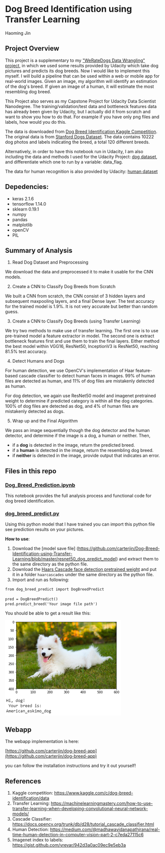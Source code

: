 # Dog Breed Identification using Transfer Learning

Haoming Jin

## Project Overview

This project is a supplementary to my ["WeRateDogs Data Wrangling" project](https://github.com/carterjin/Twitter-WeRateDogs-Data-Wrangling), in which we used some results provided by Udacity which take dog pictures and predicts its dog breeds. Now I would like to implement this myself. I will build a pipeline that can be used within a web or mobile app for real-world images. Given an image, my algorithm will identify an estimation of the dog's breed. If given an image of a human, it will estimate the most resembling dog breed.

This Project also serves as my Capstone Project for Udacity Data Scientist Nanodegree. The training/validation/test data and bottleneck features data has already been given by Udacity, but I actually did it from scratch and want to show you how to do that. For example if you have only png files and labels, how would you do this.

The data is downloaded from [Dog Breed Identification Kaggle Competition](https://www.kaggle.com/c/dog-breed-identification/data). The original data is from [Stanford Dogs Dataset](http://vision.stanford.edu/aditya86/ImageNetDogs/). The data contains 10222 dog photos and labels indicating the breed, a total 120 different breeds.

Alternatively, in order to have this notebook run in Udacity, I am also including the data and methods I used for the Udacity Project: [dog dataset](https://s3-us-west-1.amazonaws.com/udacity-aind/dog-project/dogImages.zip), and differentiate which one to run by a variable: data_flag.

The data for human recognition is also provided by Udacity: [human dataset](https://s3-us-west-1.amazonaws.com/udacity-aind/dog-project/lfw.zip)

## Depedencies:

- keras 2.1.6
- tensorflow 1.14.0
- sklearn 0.19.1
- numpy
- pandas
- matplotlib
- openCV
- PIL


## Summary of Analysis

1. Read Dog Dataset and Preprocessing

We download the data and preprocessed it to make it usable for the CNN models.

2. Create a CNN to Classify Dog Breeds from Scratch

We built a CNN from scratch, the CNN consist of 3 hidden layers and subsequent maxpooling layers, and a final Dense layer. The test accuracy for the trained model is 1.9%. It is not very accurate but better than random guess.

3. Create a CNN to Classify Dog Breeds (using Transfer Learning)

We try two methods to make use of transfer learning. The first one is to use pre-trained model a feature extractor in model. The second one is extract bottleneck features first and use them to train the final layers. Either method the best model within VGG16, ResNet50, InceptionV3 is ResNet50, reaching 81.5% test accuracy.

4. Detect Humans and Dogs

For human detection, we use OpenCV's implementation of Haar feature-based cascade classifier to detect human faces in images. 99% of human files are detected as human, and 11% of dog files are mistakenly detected as human.

For dog detection, we again use ResNet50 model and imagenet pretrained weight to determine if predicted category is within all the dog categories. 100% of dog files are detected as dog, and 4% of human files are mistakenly detected as dogs.

5. Wrap up and the Final Algorithm

We pass an image sequentially though the dog detector and the human detector, and determine if the image is a dog, a human or neither. Then,

- if a __dog__ is detected in the image, return the predicted breed.
- if a __human__ is detected in the image, return the resembling dog breed.
- if __neither__ is detected in the image, provide output that indicates an error.

## Files in this repo

### [Dog_Breed_Prediction.ipynb](https://github.com/carterjin/Dog-Breed-Identification-using-Transfer-Learning/blob/master/Dog_Breed_Prediction.ipynb)
This notebook provides the full analysis process and functional code for dog breed identification.

### [dog_breed_predict.py](https://github.com/carterjin/Dog-Breed-Identification-using-Transfer-Learning/blob/master/dog_breed_predict.py)
Using this python model that I have trained you can import this python file see prediction results on your pictures.

__How to use__:

1. Download the [model save file] (https://github.com/carterjin/Dog-Breed-Identification-using-Transfer-Learning/blob/master/resnet50_dog_predict_model) and extract them to the same directory as the python file.
2. Download the [Haars Cascade face detection pretrained weight](https://github.com/opencv/opencv/blob/master/data/haarcascades/haarcascade_frontalface_alt.xml) and put it in a folder ```haarcascades``` under the same directory as the python file.
3. Import and run as following:
```
from dog_breed_predict import DogBreedPredict

pred = DogBreedPredict()
pred.predict_breed('Your image file path')
```
You should be able to get a result like this:

![](result_sample.png)

## Webapp

The webapp implementation is here:

[https://github.com/carterjin/dog-breed-app](https://github.com/carterjin/dog-breed-app)

you can follow the installation instructions and try it out yourself!

## References

1. Kaggle competition: https://www.kaggle.com/c/dog-breed-identification/data
2. Transfer Learning: https://machinelearningmastery.com/how-to-use-transfer-learning-when-developing-convolutional-neural-network-models/
3. Cascade Classifier: https://docs.opencv.org/trunk/db/d28/tutorial_cascade_classifier.html
4. Human Detection: https://medium.com/@madhawavidanapathirana/real-time-human-detection-in-computer-vision-part-2-c7eda27115c6
5. Imagenet index to labels: https://gist.github.com/yrevar/942d3a0ac09ec9e5eb3a
